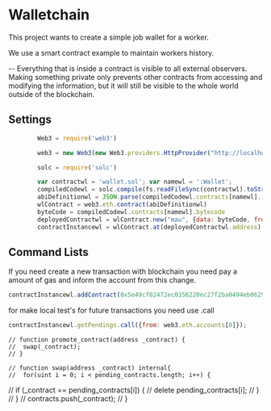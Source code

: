 # Walletchain

This project wants to create a simple job wallet for a worker.

We use a smart contract example to maintain workers history.


-- Everything that is inside a contract is visible to all external observers. Making something private only prevents other contracts from accessing and modifying the information, but it will still be visible to the whole world outside of the blockchain.

## Settings

```Javascript
		Web3 = require('web3')

		web3 = new Web3(new Web3.providers.HttpProvider("http://localhost:8545"));

		solc = require('solc')

		var contractwl = 'wallet.sol'; var namewl = ':Wallet';
		compiledCodewl = solc.compile(fs.readFileSync(contractwl).toString())
		abiDefinitionwl = JSON.parse(compiledCodewl.contracts[namewl].interface)
		wlContract = web3.eth.contract(abiDefinitionwl)
		byteCode = compiledCodewl.contracts[namewl].bytecode
		deployedContractwl = wlContract.new("mau", {data: byteCode, from: web3.eth.accounts[0], gas: 4700000})
		contractInstancewl = wlContract.at(deployedContractwl.address)
```


## Command Lists


If you need create a new transaction with blockchain you need pay a amount of gas and inform the account from this change.

```Javascript
contractInstancewl.addContract(0x5e49cf02472ec0356220ec27f2ba0494eb06298e4c2fa9d3db03cff7f6e6fee7,{from: web3.eth.accounts[0], gas:100000})
```

for make local test's for future transactions you need use .call

```Javascript
contractInstancewl.getPendings.call({from: web3.eth.accounts[0]});
```
	// function promote_contract(address _contract) {
	// 	swap(_contract);
	// }

	// function swap(address _contract) internal{
	// 	for(uint i = 0; i < pending_contracts.length; i++) {
 //      if (_contract == pending_contracts[i]) {
 //        delete pending_contracts[i];
 //      }
 //    }
	//   contracts.push(_contract);
	// }